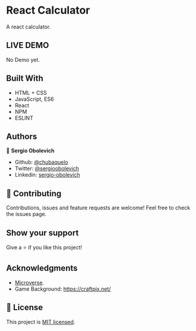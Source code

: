 # React Calculator

A react calculator.


## LIVE DEMO
No Demo yet.

## Built With

- HTML + CSS
- JavaScript, ES6
- React
- NPM
- ESLINT

## Authors

👤 **Sergio Obolevich**

- Github: [@chubaquelo](https://github.com/chubaquelo)
- Twitter: [@sergioobolevich](https://twitter.com/SergioObolevich)
- Linkedin: [sergio-obolevich](https://www.linkedin.com/in/sergio-obolevich/)

## 🤝 Contributing

Contributions, issues and feature requests are welcome!
Feel free to check the issues page.

## Show your support

Give a ⭐️ if you like this project!

## Acknowledgments

- [Microverse](https://www.microverse.org/).
- Game Background: https://craftpix.net/

## 📝 License

This project is [MIT licensed](https://github.com/chubaquelo/Vaccinator-Phaser-Game/blob/form/LICENSE).

